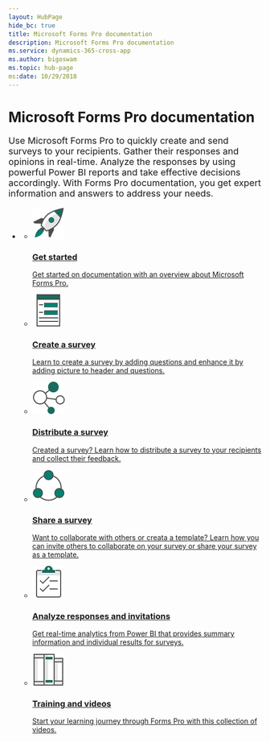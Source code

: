 ```yaml
---
layout: HubPage
hide_bc: true
title: Microsoft Forms Pro documentation
description: Microsoft Forms Pro documentation
ms.service: dynamics-365-cross-app
ms.author: bigoswam
ms.topic: hub-page
ms:date: 10/29/2018
---
```

<div id="main" class="v2">
    <div class="container">
        <h1>Microsoft Forms Pro documentation</h1>
        <p style="font-size: 1.12rem;margin-bottom: 1rem;">Use Microsoft Forms Pro to quickly create and send surveys
            to your recipients. Gather their responses and opinions in real-time. Analyze the responses by using
            powerful Power BI reports and take effective decisions accordingly. With Forms Pro documentation, you get
            expert information and answers to address your needs.</p>
        <ul class="pivots">
            <li>
                <ul id="home-all" class="cardsC">
                    <li>
                        <a href="get-started-microsoft-forms-pro.md">
                            <div class="cardSize">
                                <div class="cardPadding">
                                    <div class="card">
                                        <div class="cardImageOuter">
                                            <div class="cardImage bgdAccent1">
                                                <img src="media/get-started.png" alt="" />
                                            </div>
                                        </div>
                                        <div class="cardText">
                                            <h3>Get started</h3>
                                            <p>Get started on documentation with an overview about Microsoft Forms Pro.</p>
                                        </div>
                                    </div>
                                </div>
                            </div>
                        </a>
                    </li>
                    <li>
                        <a href="create-survey.md">
                            <div class="cardSize">
                                <div class="cardPadding">
                                    <div class="card">
                                        <div class="cardImageOuter">
                                            <div class="cardImage bgdAccent1">
                                                <img src="media/form.png" alt="" />
                                            </div>
                                        </div>
                                        <div class="cardText">
                                            <h3>Create a survey</h3>
                                            <p>Learn to create a survey by adding questions and enhance it by adding
                                                picture to header and questions.</p>
                                        </div>
                                    </div>
                                </div>
                            </div>
                        </a>
                    </li>
                    <li>
                        <a href="distribute-survey.md">
                            <div class="cardSize">
                                <div class="cardPadding">
                                    <div class="card">
                                        <div class="cardImageOuter">
                                            <div class="cardImage bgdAccent1">
                                                <img src="media/multi-connect.png" alt="" />
                                            </div>
                                        </div>
                                        <div class="cardText">
                                            <h3>Distribute a survey</h3>
                                            <p>Created a survey? Learn how to distribute a survey to your recipients
                                                and collect their feedback.</p>
                                        </div>
                                    </div>
                                </div>
                            </div>
                        </a>
                    </li>
                    <li>
                        <a href="collaborate-on-survey.md">
                            <div class="cardSize">
                                <div class="cardPadding">
                                    <div class="card">
                                        <div class="cardImageOuter">
                                            <div class="cardImage bgdAccent1">
                                                <img src="media/share.png" alt="" />
                                            </div>
                                        </div>
                                        <div class="cardText">
                                            <h3>Share a survey</h3>
                                            <p>Want to collaborate with others or creata a template? Learn how you can
                                                invite others to collaborate on your survey or share your survey as a
                                                template.</p>
                                        </div>
                                    </div>
                                </div>
                            </div>
                        </a>
                    </li>
                    <li>
                        <a href="index.md">
                            <div class="cardSize">
                                <div class="cardPadding">
                                    <div class="card">
                                        <div class="cardImageOuter">
                                            <div class="cardImage bgdAccent1">
                                                <img src="media/tasks.png" alt="" />
                                            </div>
                                        </div>
                                        <div class="cardText">
                                            <h3>Analyze responses and invitations</h3>
                                            <p>Get real-time analytics from Power BI that provides summary information
                                                and individual results for surveys.</p>
                                        </div>
                                    </div>
                                </div>
                            </div>
                        </a>
                    </li>
                    <li>
                        <a href="index.md">
                            <div class="cardSize">
                                <div class="cardPadding">
                                    <div class="card">
                                        <div class="cardImageOuter">
                                            <div class="cardImage bgdAccent1">
                                                <img src="media/library.png" alt="" />
                                            </div>
                                        </div>
                                        <div class="cardText">
                                            <h3>Training and videos</h3>
                                            <p>Start your learning journey through Forms Pro with this collection of
                                                videos.</p>
                                        </div>
                                    </div>
                                </div>
                            </div>
                        </a>
                    </li>
                </ul>
            </li>
        </ul>
    </div>
</div>